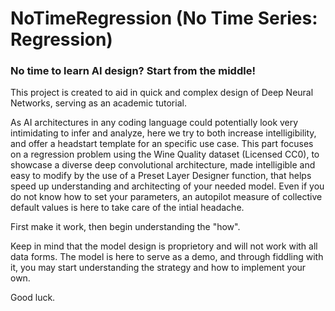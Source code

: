 # NoTimeRegression (No Time Series: Regression)

### No time to learn AI design? Start from the middle!

This project is created to aid in quick and complex design of Deep Neural Networks, serving as an academic tutorial.

As AI architectures in any coding language could potentially look very intimidating to infer and analyze, here we try to both increase intelligibility, and offer a headstart template for an specific use case. This part focuses on a regression problem using the Wine Quality dataset (Licensed CC0), to showcase a diverse deep convolutional architecture, made intelligible and easy to modify by the use of a Preset Layer Designer function, that helps speed up understanding and architecting of your needed model. Even if you do not know how to set your parameters, an autopilot measure of collective default values is here to take care of the intial headache.

First make it work, then begin understanding the "how".

Keep in mind that the model design is proprietory and will not work with all data forms. The model is here to serve as a demo, and through fiddling with it, you may start understanding the strategy and how to implement your own.

Good luck.
